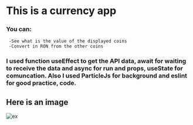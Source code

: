 # This is a currency app
### You can:
     -See what is the value of the displayed coins
     -Convert in RON from the other coins

### I used function useEffect to get the API data, await for waiting to receive the data and async for run and props, useState for comuncation. Also I used ParticleJs for background and eslint for good practice, code.

## Here is an image
![ex](https://user-images.githubusercontent.com/37274630/107539214-690f2500-6bcd-11eb-8d6e-a6f002183687.jpg)

